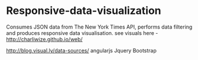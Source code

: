 # Responsive-data-visualization

Consumes JSON data from The New York Times API, performs data filtering and produces responsive data visualisation.
see visuals here - http://charliwize.github.io/web/


http://blog.visual.ly/data-sources/
angularjs
Jquery
Bootstrap
